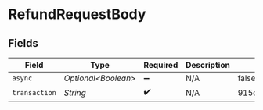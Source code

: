 # RefundRequestBody


## Fields

| Field                            | Type                             | Required                         | Description                      | Example                          |
| -------------------------------- | -------------------------------- | -------------------------------- | -------------------------------- | -------------------------------- |
| `async`                          | *Optional\<Boolean>*             | :heavy_minus_sign:               | N/A                              | false                            |
| `transaction`                    | *String*                         | :heavy_check_mark:               | N/A                              | 915d94940ea54c3a80cbfa328722f5a1 |
